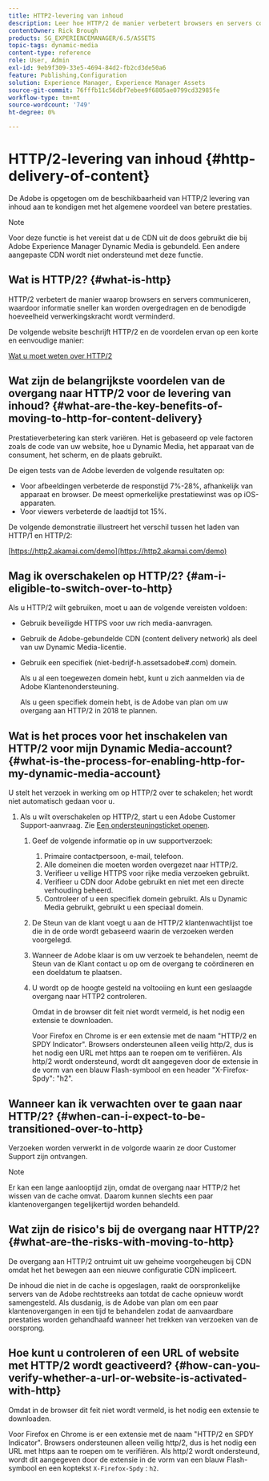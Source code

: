 ```yaml
---
title: HTTP2-levering van inhoud
description: Leer hoe HTTP/2 de manier verbetert browsers en servers communiceren, die voor snellere overdracht van informatie terwijl het verminderen van de hoeveelheid nodig verwerkingscapaciteit toestaan.
contentOwner: Rick Brough
products: SG_EXPERIENCEMANAGER/6.5/ASSETS
topic-tags: dynamic-media
content-type: reference
role: User, Admin
exl-id: 9eb9f309-33e5-4694-84d2-fb2cd3de50a6
feature: Publishing,Configuration
solution: Experience Manager, Experience Manager Assets
source-git-commit: 76fffb11c56dbf7ebee9f6805ae0799cd32985fe
workflow-type: tm+mt
source-wordcount: '749'
ht-degree: 0%

---
```


# HTTP/2-levering van inhoud {#http-delivery-of-content}

De Adobe is opgetogen om de beschikbaarheid van HTTP/2 levering van inhoud aan te kondigen met het algemene voordeel van betere prestaties.

>[!NOTE]
>
>Voor deze functie is het vereist dat u de CDN uit de doos gebruikt die bij Adobe Experience Manager Dynamic Media is gebundeld. Een andere aangepaste CDN wordt niet ondersteund met deze functie.

## Wat is HTTP/2? {#what-is-http}

HTTP/2 verbetert de manier waarop browsers en servers communiceren, waardoor informatie sneller kan worden overgedragen en de benodigde hoeveelheid verwerkingskracht wordt verminderd.

De volgende website beschrijft HTTP/2 en de voordelen ervan op een korte en eenvoudige manier:

[Wat u moet weten over HTTP/2](https://www.engadget.com/2015-02-24-what-you-need-to-know-about-http-2.html)

## Wat zijn de belangrijkste voordelen van de overgang naar HTTP/2 voor de levering van inhoud? {#what-are-the-key-benefits-of-moving-to-http-for-content-delivery}

Prestatieverbetering kan sterk variëren. Het is gebaseerd op vele factoren zoals de code van uw website, hoe u Dynamic Media, het apparaat van de consument, het scherm, en de plaats gebruikt.

De eigen tests van de Adobe leverden de volgende resultaten op:

* Voor afbeeldingen verbeterde de responstijd 7%-28%, afhankelijk van apparaat en browser. De meest opmerkelijke prestatiewinst was op iOS-apparaten.
* Voor viewers verbeterde de laadtijd tot 15%.

De volgende demonstratie illustreert het verschil tussen het laden van HTTP/1 en HTTP/2:

[https://http2.akamai.com/demo](https://http2.akamai.com/demo)

## Mag ik overschakelen op HTTP/2? {#am-i-eligible-to-switch-over-to-http}

Als u HTTP/2 wilt gebruiken, moet u aan de volgende vereisten voldoen:

* Gebruik beveiligde HTTPS voor uw rich media-aanvragen.
* Gebruik de Adobe-gebundelde CDN (content delivery network) als deel van uw Dynamic Media-licentie.
* Gebruik een specifiek (niet-bedrijf-h.assetsadobe#.com) domein.

  Als u al een toegewezen domein hebt, kunt u zich aanmelden via de Adobe Klantenondersteuning.

  Als u geen specifiek domein hebt, is de Adobe van plan om uw overgang aan HTTP/2 in 2018 te plannen.

## Wat is het proces voor het inschakelen van HTTP/2 voor mijn Dynamic Media-account? {#what-is-the-process-for-enabling-http-for-my-dynamic-media-account}

U stelt het verzoek in werking om op HTTP/2 over te schakelen; het wordt niet automatisch gedaan voor u.

1. Als u wilt overschakelen op HTTP/2, start u een Adobe Customer Support-aanvraag. Zie [Een ondersteuningsticket openen](https://experienceleague.adobe.com/?support-solution=General&amp;lang=en&amp;support-tab=home#support).

   1. Geef de volgende informatie op in uw supportverzoek:

      1. Primaire contactpersoon, e-mail, telefoon.
      1. Alle domeinen die moeten worden overgezet naar HTTP/2.
      1. Verifieer u veilige HTTPS voor rijke media verzoeken gebruikt.
      1. Verifieer u CDN door Adobe gebruikt en niet met een directe verhouding beheerd.
      1. Controleer of u een specifiek domein gebruikt. Als u Dynamic Media gebruikt, gebruikt u een speciaal domein.

   1. De Steun van de klant voegt u aan de HTTP/2 klantenwachtlijst toe die in de orde wordt gebaseerd waarin de verzoeken werden voorgelegd.
   1. Wanneer de Adobe klaar is om uw verzoek te behandelen, neemt de Steun van de Klant contact u op om de overgang te coördineren en een doeldatum te plaatsen.
   1. U wordt op de hoogte gesteld na voltooiing en kunt een geslaagde overgang naar HTTP2 controleren.

      Omdat in de browser dit feit niet wordt vermeld, is het nodig een extensie te downloaden.

      Voor Firefox en Chrome is er een extensie met de naam &quot;HTTP/2 en SPDY Indicator&quot;. Browsers ondersteunen alleen veilig http/2, dus is het nodig een URL met https aan te roepen om te verifiëren. Als http/2 wordt ondersteund, wordt dit aangegeven door de extensie in de vorm van een blauw Flash-symbool en een header &quot;X-Firefox-Spdy&quot;: &quot;h2&quot;.

## Wanneer kan ik verwachten over te gaan naar HTTP/2? {#when-can-i-expect-to-be-transitioned-over-to-http}

Verzoeken worden verwerkt in de volgorde waarin ze door Customer Support zijn ontvangen.

>[!NOTE]
>
>Er kan een lange aanlooptijd zijn, omdat de overgang naar HTTP/2 het wissen van de cache omvat. Daarom kunnen slechts een paar klantenovergangen tegelijkertijd worden behandeld.

## Wat zijn de risico&#39;s bij de overgang naar HTTP/2? {#what-are-the-risks-with-moving-to-http}

De overgang aan HTTP/2 ontruimt uit uw geheime voorgeheugen bij CDN omdat het het bewegen aan een nieuwe configuratie CDN impliceert.

De inhoud die niet in de cache is opgeslagen, raakt de oorspronkelijke servers van de Adobe rechtstreeks aan totdat de cache opnieuw wordt samengesteld. Als dusdanig, is de Adobe van plan om een paar klantenovergangen in een tijd te behandelen zodat de aanvaardbare prestaties worden gehandhaafd wanneer het trekken van verzoeken van de oorsprong.

## Hoe kunt u controleren of een URL of website met HTTP/2 wordt geactiveerd? {#how-can-you-verify-whether-a-url-or-website-is-activated-with-http}

Omdat in de browser dit feit niet wordt vermeld, is het nodig een extensie te downloaden.

Voor Firefox en Chrome is er een extensie met de naam &quot;HTTP/2 en SPDY Indicator&quot;. Browsers ondersteunen alleen veilig http/2, dus is het nodig een URL met https aan te roepen om te verifiëren. Als http/2 wordt ondersteund, wordt dit aangegeven door de extensie in de vorm van een blauw Flash-symbool en een koptekst `X-Firefox-Spdy` : `h2`.
